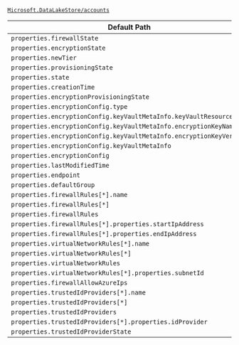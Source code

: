 [`Microsoft.DataLakeStore/accounts`](https://docs.microsoft.com/en-us/azure/templates/microsoft.datalakestore/accounts)

| Default Path | Alias |
|---|---|
| `properties.firewallState` | `Microsoft.DataLakeStore/accounts/firewallState` |
| `properties.encryptionState` | `Microsoft.DataLakeStore/accounts/encryptionState` |
| `properties.newTier` | `Microsoft.DataLakeStore/accounts/newTier` |
| `properties.provisioningState` | `Microsoft.DataLakeStore/accounts/provisioningState` |
| `properties.state` | `Microsoft.DataLakeStore/accounts/state` |
| `properties.creationTime` | `Microsoft.DataLakeStore/accounts/creationTime` |
| `properties.encryptionProvisioningState` | `Microsoft.DataLakeStore/accounts/encryptionProvisioningState` |
| `properties.encryptionConfig.type` | `Microsoft.DataLakeStore/accounts/encryptionConfig.type` |
| `properties.encryptionConfig.keyVaultMetaInfo.keyVaultResourceId` | `Microsoft.DataLakeStore/accounts/encryptionConfig.keyVaultMetaInfo.keyVaultResourceId` |
| `properties.encryptionConfig.keyVaultMetaInfo.encryptionKeyName` | `Microsoft.DataLakeStore/accounts/encryptionConfig.keyVaultMetaInfo.encryptionKeyName` |
| `properties.encryptionConfig.keyVaultMetaInfo.encryptionKeyVersion` | `Microsoft.DataLakeStore/accounts/encryptionConfig.keyVaultMetaInfo.encryptionKeyVersion` |
| `properties.encryptionConfig.keyVaultMetaInfo` | `Microsoft.DataLakeStore/accounts/encryptionConfig.keyVaultMetaInfo` |
| `properties.encryptionConfig` | `Microsoft.DataLakeStore/accounts/encryptionConfig` |
| `properties.lastModifiedTime` | `Microsoft.DataLakeStore/accounts/lastModifiedTime` |
| `properties.endpoint` | `Microsoft.DataLakeStore/accounts/endpoint` |
| `properties.defaultGroup` | `Microsoft.DataLakeStore/accounts/defaultGroup` |
| `properties.firewallRules[*].name` | `Microsoft.DataLakeStore/accounts/firewallRules[*].name` |
| `properties.firewallRules[*]` | `Microsoft.DataLakeStore/accounts/firewallRules[*]` |
| `properties.firewallRules` | `Microsoft.DataLakeStore/accounts/firewallRules` |
| `properties.firewallRules[*].properties.startIpAddress` | `Microsoft.DataLakeStore/accounts/firewallRules[*].startIpAddress` |
| `properties.firewallRules[*].properties.endIpAddress` | `Microsoft.DataLakeStore/accounts/firewallRules[*].endIpAddress` |
| `properties.virtualNetworkRules[*].name` | `Microsoft.DataLakeStore/accounts/virtualNetworkRules[*].name` |
| `properties.virtualNetworkRules[*]` | `Microsoft.DataLakeStore/accounts/virtualNetworkRules[*]` |
| `properties.virtualNetworkRules` | `Microsoft.DataLakeStore/accounts/virtualNetworkRules` |
| `properties.virtualNetworkRules[*].properties.subnetId` | `Microsoft.DataLakeStore/accounts/virtualNetworkRules[*].subnetId` |
| `properties.firewallAllowAzureIps` | `Microsoft.DataLakeStore/accounts/firewallAllowAzureIps` |
| `properties.trustedIdProviders[*].name` | `Microsoft.DataLakeStore/accounts/trustedIdProviders[*].name` |
| `properties.trustedIdProviders[*]` | `Microsoft.DataLakeStore/accounts/trustedIdProviders[*]` |
| `properties.trustedIdProviders` | `Microsoft.DataLakeStore/accounts/trustedIdProviders` |
| `properties.trustedIdProviders[*].properties.idProvider` | `Microsoft.DataLakeStore/accounts/trustedIdProviders[*].idProvider` |
| `properties.trustedIdProviderState` | `Microsoft.DataLakeStore/accounts/trustedIdProviderState` |

